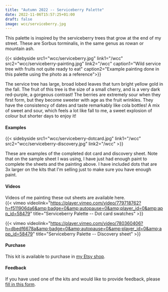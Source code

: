 ```yaml
---
title: "Autumn 2022 -- Serviceberry Palette"
date: 2022-11-06T15:57:25+01:00
draft: false
image: wcc/serviceberry.jpg
---
```



This palette is inspired by the serviceberry trees that grow at the end of my street.  These are Sorbus torminalis, in the same genus as rowan or mountain ash. 


{{< sidebyside src1="wcc/serviceberry.jpg" link1="/wcc" src2="wcc/serviceberry-painting.jpg" link2="/wcc" caption1="Wild service tree with fruits not quite ready to eat" caption2="Example painting done in this palette using the photo as a reference">}}

The service tree has large, broad lobed leaves that turn bright yellow gold in the fall.  The fruit of this tree is the size of a small cherry, and is a very dark red-purple, a gorgeous contrast! The berries are extremely sour when they first form, but they become sweeter with age as the fruit wrinkles.  They have the consistency of dates and taste remarkably like cola bottles!  A mix of sweet and sour, which feels a lot like fall to me, a sweet explosion of colour but shorter days to enjoy it!


#### Examples

{{< sidebyside src1="wcc/serviceberry-dotcard.jpg" link1="/wcc" src2="wcc/serviceberry-discovery.jpg" link2="/wcc" >}}

These are examples of the completed dot card and discovery sheet.  Note that on the sample sheet I was using, I have just had enough paint to complete the sheets and the painting above.  I have included dots that are 3x larger on the kits that I'm selling just to make sure you have enough paint.  

#### Videos

Videos of me painting these out sheets are available here.  
{{< vimeo videolink="https://player.vimeo.com/video/779718762?h=f511906da6&amp;badge=0&amp;autopause=0&amp;player_id=0&amp;app_id=58479" title="Serviceberry Palette -- Dot card swatches" >}}

{{< vimeo videolink="https://player.vimeo.com/video/780360406?h=dbedf6678a&amp;badge=0&amp;autopause=0&amp;player_id=0&amp;app_id=58479" title="Serviceberry Palette -- Discovery sheet" >}}

#### Purchase

This kit is available to purchase in [my Etsy shop](https://www.etsy.com/uk/listing/1369093383/watercolour-curious).

#### Feedback

If you have used one of the kits and would like to provide feedback, please [fill in this form](https://forms.gle/CgPkziFB4CgbPGvL7).


